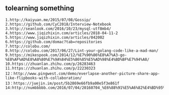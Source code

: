 ## tolearning something

    1.http://kaiyuan.me/2015/07/08/Gossip/
    2.https://github.com/CyC2018/Interview-Notebook
    3.http://seanlook.com/2016/10/23/mysql-utf8mb4/
    4.https://www.jiqizhixin.com/articles/2018-04-11-2
    5.https://www.jiqizhixin.com/articles/042002
    6.https://github.com/domac?tab=repositories
    7.http://colobu.com/
    8.http://colobu.com/2017/06/27/Lint-your-golang-code-like-a-mad-man/
    9.https://mikespook.com/2014/12/%E7%90%86%E8%A7%A3-go-%E8%AF%AD%E8%A8%80%E7%9A%84%E5%86%85%E5%AD%98%E4%BD%BF%E7%94%A8/
    10.https://zhuanlan.zhihu.com/p/26283463
    11.https://zhuanlan.zhihu.com/p/22230323
    12：http://www.pingwest.com/demo/everlapse-another-picture-share-app-like-flipbooks-with-collaboration/
    13：https://juejin.im/post/5b2869e66fb9a00e5f3e861f
    14:http://numbbbbb.com/2016/07/04/20160704_%E6%88%91%E5%A6%82%E4%BD%95%E7%94%A8%E4%B8%89%E4%B8%AA%E6%9C%88%E5%85%A5%E9%97%A8%E6%97%A5%E8%AF%AD/
    
    

